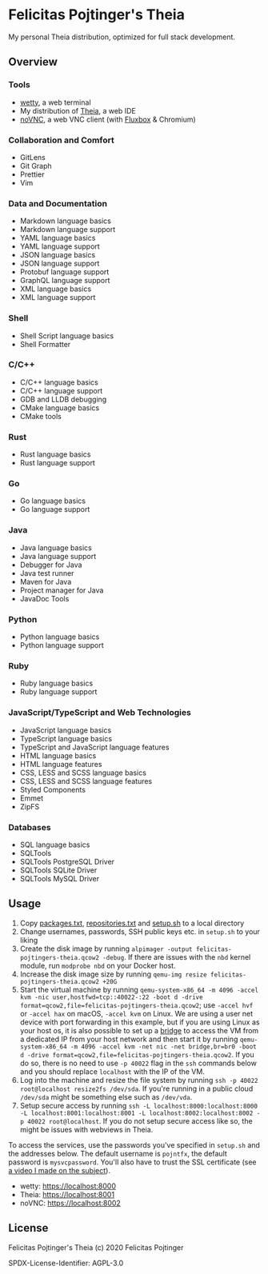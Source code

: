 # Felicitas Pojtinger's Theia

My personal Theia distribution, optimized for full stack development.

## Overview

### Tools

- [wetty](https://github.com/butlerx/wetty), a web terminal
- My distribution of [Theia](https://theia-ide.org/), a web IDE
- [noVNC](https://novnc.com/info.html), a web VNC client (with [Fluxbox](http://fluxbox.org/) & Chromium)

### Collaboration and Comfort

- GitLens
- Git Graph
- Prettier
- Vim

### Data and Documentation

- Markdown language basics
- Markdown language support
- YAML language basics
- YAML language support
- JSON language basics
- JSON language support
- Protobuf language support
- GraphQL language support
- XML language basics
- XML language support

### Shell

- Shell Script language basics
- Shell Formatter

### C/C++

- C/C++ language basics
- C/C++ language support
- GDB and LLDB debugging
- CMake language basics
- CMake tools

### Rust

- Rust language basics
- Rust language support

### Go

- Go language basics
- Go language support

### Java

- Java language basics
- Java language support
- Debugger for Java
- Java test runner
- Maven for Java
- Project manager for Java
- JavaDoc Tools

### Python

- Python language basics
- Python language support

### Ruby

- Ruby language basics
- Ruby language support

### JavaScript/TypeScript and Web Technologies

- JavaScript language basics
- TypeScript language basics
- TypeScript and JavaScript language features
- HTML language basics
- HTML language features
- CSS, LESS and SCSS language basics
- CSS, LESS and SCSS language features
- Styled Components
- Emmet
- ZipFS

### Databases

- SQL language basics
- SQLTools
- SQLTools PostgreSQL Driver
- SQLTools SQLite Driver
- SQLTools MySQL Driver

## Usage

1. Copy [packages.txt](https://github.com/pojntfx/felicitas-pojtingers-theia/blob/master/packages.txt), [repositories.txt](https://github.com/pojntfx/felicitas-pojtingers-theia/blob/master/repositories.txt) and [setup.sh](https://github.com/pojntfx/felicitas-pojtingers-theia/blob/master/setup.sh) to a local directory
2. Change usernames, passwords, SSH public keys etc. in `setup.sh` to your liking
3. Create the disk image by running `alpimager -output felicitas-pojtingers-theia.qcow2 -debug`. If there are issues with the `nbd` kernel module, run `modprobe nbd` on your Docker host.
4. Increase the disk image size by running `qemu-img resize felicitas-pojtingers-theia.qcow2 +20G`
5. Start the virtual machine by running `qemu-system-x86_64 -m 4096 -accel kvm -nic user,hostfwd=tcp::40022-:22 -boot d -drive format=qcow2,file=felicitas-pojtingers-theia.qcow2`; use `-accel hvf` or `-accel hax` on macOS, `-accel kvm` on Linux. We are using a user net device with port forwarding in this example, but if you are using Linux as your host os, it is also possible to set up a [bridge](https://wiki.alpinelinux.org/wiki/Bridge) to access the VM from a dedicated IP from your host network and then start it by running `qemu-system-x86_64 -m 4096 -accel kvm -net nic -net bridge,br=br0 -boot d -drive format=qcow2,file=felicitas-pojtingers-theia.qcow2`. If you do so, there is no need to use `-p 40022` flag in the `ssh` commands below and you should replace `localhost` with the IP of the VM.
6. Log into the machine and resize the file system by running `ssh -p 40022 root@localhost resize2fs /dev/sda`. If you're running in a public cloud `/dev/sda` might be something else such as `/dev/vda`.
7. Setup secure access by running `ssh -L localhost:8000:localhost:8000 -L localhost:8001:localhost:8001 -L localhost:8002:localhost:8002 -p 40022 root@localhost`. If you do not setup secure access like so, the might be issues with webviews in Theia.

To access the services, use the passwords you've specified in `setup.sh` and the addresses below. The default username is `pojntfx`, the default password is `mysvcpassword`. You'll also have to trust the SSL certificate (see [a video I made on the subject](https://www.youtube.com/watch?v=_PJc7RcMnw8)).

- wetty: [https://localhost:8000](https://localhost:8000)
- Theia: [https://localhost:8001](https://localhost:8001)
- noVNC: [https://localhost:8002](https://localhost:8002)

## License

Felicitas Pojtinger's Theia (c) 2020 Felicitas Pojtinger

SPDX-License-Identifier: AGPL-3.0
